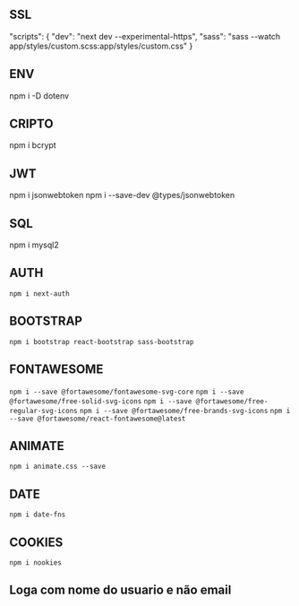 ## SSL
"scripts": {
   "dev": "next dev --experimental-https",
   "sass": "sass --watch app/styles/custom.scss:app/styles/custom.css"
}
## ENV
npm i -D dotenv
## CRIPTO
npm i bcrypt
## JWT
npm i jsonwebtoken
npm i --save-dev @types/jsonwebtoken
## SQL
npm i mysql2
## AUTH
```npm i next-auth```
## BOOTSTRAP
```npm i bootstrap react-bootstrap sass-bootstrap```
## FONTAWESOME
```npm i --save @fortawesome/fontawesome-svg-core```
```npm i --save @fortawesome/free-solid-svg-icons```
```npm i --save @fortawesome/free-regular-svg-icons```
```npm i --save @fortawesome/free-brands-svg-icons```
```npm i --save @fortawesome/react-fontawesome@latest```
## ANIMATE
```npm i animate.css --save```
## DATE
```npm i date-fns```
## COOKIES
```npm i nookies```
## Loga com nome do usuario e não email

